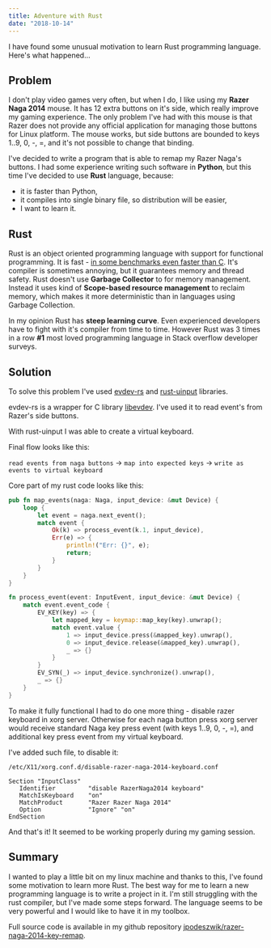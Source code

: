 ```yaml
---
title: Adventure with Rust
date: "2018-10-14"
---
```


I have found some unusual motivation to learn Rust programming language. Here's what happened...

<!-- end-excerpt -->

## Problem

I don't play video games very often, but when I do, I like using my __Razer Naga 2014__ mouse. It has 12 extra buttons on it's side, which really improve my gaming experience. The only problem I've had with this mouse is that Razer does not provide any official application for managing those buttons for Linux platform. The mouse works, but side buttons are bounded to keys 1..9, 0, -, =, and it's not possible to change that binding.

I've decided to write a program that is able to remap my Razer Naga's buttons. I had some experience writing such software in __Python__, but this time I've decided to use __Rust__ language, because:

* it is faster than Python,
* it compiles into single binary file, so distribution will be easier,
* I want to learn it.

## Rust

Rust is an object oriented programming language with support for functional programming. It is fast - [in some benchmarks even faster than C](https://benchmarksgame-team.pages.debian.net/benchmarksgame/faster/rust.html). It's compiler is sometimes annoying, but it guarantees memory and thread safety. Rust doesn't use __Garbage Collector__ to for memory management. Instead it uses kind of __Scope-based resource management__ to reclaim memory, which makes it more deterministic than in languages using Garbage Collection.

In my opinion Rust has __steep learning curve__. Even experienced developers have to fight with it's compiler from time to time. However Rust was 3 times in a row __#1__ most loved programming language in Stack overflow developer surveys.

## Solution

To solve this problem I've used [evdev-rs](https://github.com/ndesh26/evdev-rs) and [rust-uinput](https://github.com/meh/rust-uinput) libraries.

evdev-rs is a wrapper for C library [libevdev](https://www.freedesktop.org/software/libevdev/doc/latest). I've used it to read event's from Razer's side buttons.

With rust-uinput I was able to create a virtual keyboard.

Final flow looks like this:

```read events from naga buttons``` -> ```map into expected keys``` -> ```write as events to virtual keyboard```

Core part of my rust code looks like this:

```rust
pub fn map_events(naga: Naga, input_device: &mut Device) {
    loop {
        let event = naga.next_event();
        match event {
            Ok(k) => process_event(k.1, input_device),
            Err(e) => {
                println!("Err: {}", e);
                return;
            }
        }
    }
}

fn process_event(event: InputEvent, input_device: &mut Device) {
    match event.event_code {
        EV_KEY(key) => {
            let mapped_key = keymap::map_key(key).unwrap();
            match event.value {
                1 => input_device.press(&mapped_key).unwrap(),
                0 => input_device.release(&mapped_key).unwrap(),
                _ => {}
            }
        }
        EV_SYN(_) => input_device.synchronize().unwrap(),
        _ => {}
    }
}
```

To make it fully functional I had to do one more thing - disable razer keyboard in xorg server. Otherwise for each naga button press xorg server would receive standard Naga key press event (with keys 1..9, 0, -, =), and additional key press event from my virtual keyboard.

I've added such file, to disable it: 

```/etc/X11/xorg.conf.d/disable-razer-naga-2014-keyboard.conf```
```
Section "InputClass"
   Identifier         "disable RazerNaga2014 keyboard"
   MatchIsKeyboard    "on"
   MatchProduct       "Razer Razer Naga 2014"
   Option             "Ignore" "on"
EndSection
```

And that's it! It seemed to be working properly during my gaming session.

## Summary

I wanted to play a little bit on my linux machine and thanks to this, I've found some motivation to learn more Rust. The best way for me to learn a new programming language is to write a project in it. I'm still struggling with the rust compiler, but I've made some steps forward. The language seems to be very powerful and I would like to have it in my toolbox.

Full source code is available in my github repository [jpodeszwik/razer-naga-2014-key-remap](https://github.com/jpodeszwik/razer-naga-2014-key-remap).
